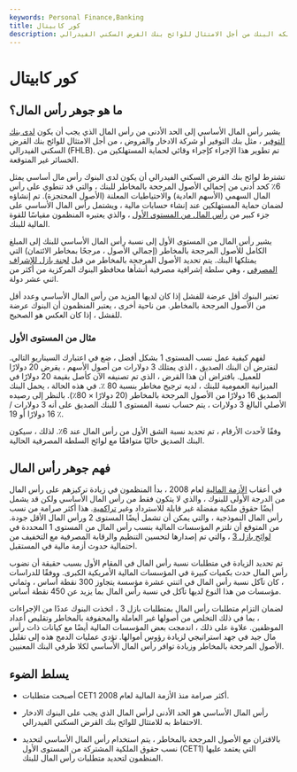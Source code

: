 ```yaml
---
keywords: Personal Finance,Banking
title: كور كابيتال
description: رأس المال الأساسي هو الحد الأدنى لرأس المال الذي يجب أن يمتلكه البنك من أجل الامتثال للوائح بنك القرض السكني الفيدرالي.
---
```


# كور كابيتال
## ما هو جوهر رأس المال؟

يشير رأس المال الأساسي إلى الحد الأدنى من رأس المال الذي يجب أن يكون [لدى بنك التوفير](/thriftbank) ، مثل بنك التوفير أو شركة الادخار والقروض ، من أجل الامتثال للوائح بنك القرض السكني الفيدرالي (FHLB). تم تطوير هذا الإجراء كإجراء وقائي لحماية المستهلكين من الخسائر غير المتوقعة.

تشترط لوائح بنك القرض السكني الفيدرالي أن يكون لدى البنوك رأس مال أساسي يمثل 6٪ كحد أدنى من إجمالي الأصول المرجحة بالمخاطر للبنك ، والتي قد تنطوي على رأس المال السهمي (الأسهم العادية) والاحتياطيات المعلنة (الأصول المحتجزة). تم إنشاؤه لضمان حماية المستهلكين عند إنشاء حسابات مالية ، ويشتمل رأس المال الأساسي على جزء كبير من [رأس المال من المستوى الأول](/tier1capital) ، والذي يعتبره المنظمون مقياسًا للقوة المالية للبنك.

يشير رأس المال من المستوى الأول إلى نسبة رأس المال الأساسي للبنك إلى المبلغ الكامل للأصول المرجحة بالمخاطر (إجمالي الأصول ، مرجحًا بمخاطر الائتمان) التي يمتلكها البنك. يتم تحديد الأصول المرجحة بالمخاطر من قبل [لجنة بازل للإشراف المصرفي](/baselcommittee) ، وهي سلطة إشرافية مصرفية أنشأها محافظو البنوك المركزية من أكثر من اثني عشر دولة.

تعتبر البنوك أقل عرضة للفشل إذا كان لديها المزيد من رأس المال الأساسي وعدد أقل من الأصول المرجحة بالمخاطر. من ناحية أخرى ، يعتبر المنظمون أن البنوك عرضة للفشل ، إذا كان العكس هو الصحيح.

### مثال من المستوى الأول

لفهم كيفية عمل نسب المستوى 1 بشكل أفضل ، ضع في اعتبارك السيناريو التالي. لنفترض أن البنك الصديق ، الذي يمتلك 3 دولارات من أصول الأسهم ، يقرض 20 دولارًا للعميل. بافتراض أن هذا القرض ، الذي تم تصنيفه الآن كأصل بقيمة 20 دولارًا في الميزانية العمومية للبنك ، لديه ترجيح مخاطر بنسبة 80 ٪. في هذه الحالة ، يحمل البنك الصديق 16 دولارًا من الأصول المرجحة بالمخاطر (20 دولارًا × 80٪). بالنظر إلى رصيده الأصلي البالغ 3 دولارات ، يتم حساب نسبة المستوى 1 للبنك الصديق على أنه 3 دولارات / 16 دولارًا أو 19 ٪.

وفقًا لأحدث الأرقام ، تم تحديد نسبة الشق الأول من رأس المال عند 6٪. لذلك ، سيكون البنك الصديق حاليًا متوافقًا مع لوائح السلطة المصرفية الحالية.

## فهم جوهر رأس المال

في أعقاب [الأزمة المالية](/financial-crisis) لعام 2008 ، بدأ المنظمون في زيادة تركيزهم على رأس المال من الدرجة الأولى للبنوك ، والذي لا يتكون فقط من رأس المال الأساسي ولكن قد يشمل أيضًا حقوق ملكية مفضلة غير قابلة للاسترداد وغير [تراكمية](/noncumulative). هذا أكثر صرامة من نسب رأس المال النموذجية ، والتي يمكن أن تشمل أيضًا المستوى 2 ورأس المال الأقل جودة. من المتوقع أن تلتزم المؤسسات المالية بنسب رأس المال من المستوى 1 المحددة في [لوائح بازل 3](/basell-iii) ، والتي تم إصدارها لتحسين التنظيم والرقابة المصرفية مع التخفيف من احتمالية حدوث أزمة مالية في المستقبل.

تم تحديد الزيادة في متطلبات نسبة رأس المال في المقام الأول بسبب حقيقة أن نضوب رأس المال حدث بكميات كبيرة في المؤسسات المالية الأمريكية الكبرى. ووفقًا للدراسات ، كان تآكل نسبة رأس المال في اثنتي عشرة مؤسسة يتجاوز 300 نقطة أساس ، وثماني مؤسسات من هذا النوع لديها تآكل في نسبة رأس المال بما يزيد عن 450 نقطة أساس.

لضمان التزام متطلبات رأس المال بمتطلبات بازل 3 ، اتخذت البنوك عددًا من الإجراءات ، بما في ذلك التخلص من أصولها غير العاملة والمحفوفة بالمخاطر وتقليص أعداد الموظفين. علاوة على ذلك ، اندمجت بعض المؤسسات المالية أيضًا مع كيانات ذات رأس مال جيد في جهد استراتيجي لزيادة رؤوس أموالها. تؤدي عمليات الدمج هذه إلى تقليل الأصول المرجحة بالمخاطر وزيادة توافر رأس المال الأساسي لكلا طرفي البنك المعنيين.

## يسلط الضوء

- أصبحت متطلبات CET1 أكثر صرامة منذ الأزمة المالية لعام 2008.

- رأس المال الأساسي هو الحد الأدنى لرأس المال الذي يجب على البنوك الادخار الاحتفاظ به للامتثال للوائح بنك القرض السكني الفيدرالي.

- بالاقتران مع الأصول المرجحة بالمخاطر ، يتم استخدام رأس المال الأساسي لتحديد نسب حقوق الملكية المشتركة من المستوى الأول (CET1) التي يعتمد عليها المنظمون لتحديد متطلبات رأس المال للبنك.

